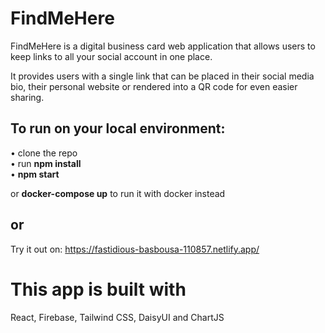 # FindMeHere #

FindMeHere is a digital business card web application that allows users to keep links to all your social account in one place.

It provides users with a single link that can be placed in their social media bio, their personal website or rendered into a QR code for even easier sharing.  


## To run on your local environment: ##

• clone the repo  
• run **npm install**  
• **npm start**  
  
or **docker-compose up** to run it with docker instead

## or ##

Try it out on: https://fastidious-basbousa-110857.netlify.app/


# This app is built with #

React, Firebase, Tailwind CSS, DaisyUI and ChartJS
